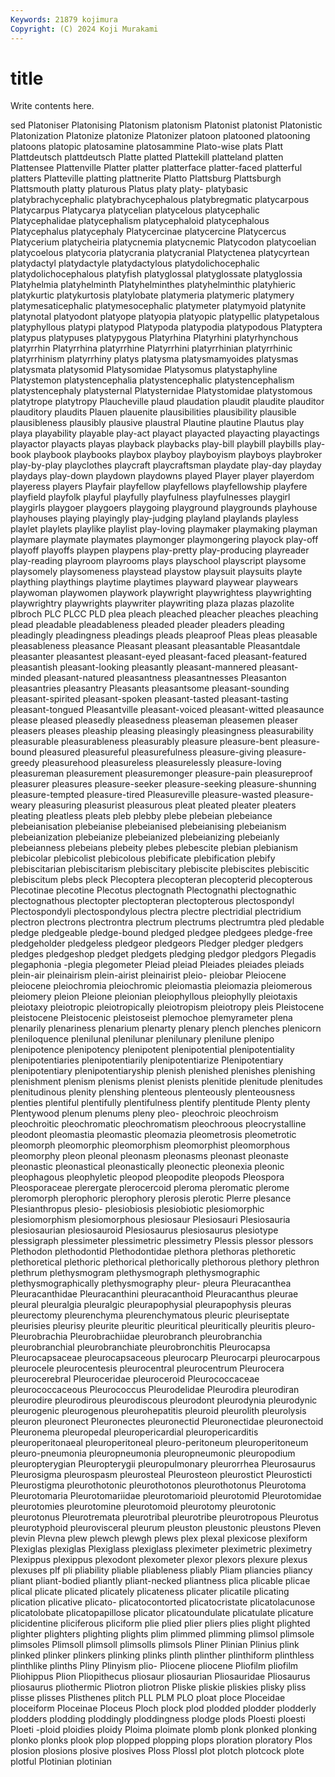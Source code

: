 ```yaml
---
Keywords: 21879 kojimura
Copyright: (C) 2024 Koji Murakami
---
```


# title

Write contents here.



sed Platoniser Platonising Platonism
platonism Platonist platonist Platonistic Platonization Platonize platonize Platonizer platoon platooned
platooning platoons platopic platosamine platosammine Plato-wise plats Platt Plattdeutsch plattdeutsch
Platte platted Plattekill platteland platten Plattensee Plattenville Platter platter platterface
platter-faced platterful platters Platteville platting plattnerite Platto Plattsburg Plattsburgh Plattsmouth
platty platurous Platus platy platy- platybasic platybrachycephalic platybrachycephalous platybregmatic platycarpous
Platycarpus Platycarya platycelian platycelous platycephalic Platycephalidae platycephalism platycephaloid platycephalous Platycephalus
platycephaly Platycercinae platycercine Platycercus Platycerium platycheiria platycnemia platycnemic Platycodon platycoelian
platycoelous platycoria platycrania platycranial Platyctenea platycyrtean platydactyl platydactyle platydactylous platydolichocephalic
platydolichocephalous platyfish platyglossal platyglossate platyglossia Platyhelmia platyhelminth Platyhelminthes platyhelminthic platyhieric
platykurtic platykurtosis platylobate platymeria platymeric platymery platymesaticephalic platymesocephalic platymeter platymyoid
platynite platynotal platyodont platyope platyopia platyopic platypellic platypetalous platyphyllous platypi
platypod Platypoda platypodia platypodous Platyptera platypus platypuses platypygous Platyrhina Platyrhini
platyrhynchous platyrrhin Platyrrhina platyrrhine Platyrrhini platyrrhinian platyrrhinic platyrrhinism platyrrhiny platys
platysma platysmamyoides platysmas platysmata platysomid Platysomidae Platysomus platystaphyline Platystemon platystencephalia
platystencephalic platystencephalism platystencephaly platysternal Platysternidae Platystomidae platystomous platytrope platytropy Plaucheville
plaud plaudation plaudit plaudite plauditor plauditory plaudits Plauen plauenite plausibilities
plausibility plausible plausibleness plausibly plausive plaustral Plautine plautine Plautus play
playa playability playable play-act playact playacted playacting playactings playactor playacts
playas playback playbacks play-bill playbill playbills play-book playbook playbooks playbox
playboy playboyism playboys playbroker play-by-play playclothes playcraft playcraftsman playdate play-day
playday playdays play-down playdown playdowns played Player player playerdom playeress
players Playfair playfellow playfellows playfellowship playfere playfield playfolk playful playfully
playfulness playfulnesses playgirl playgirls playgoer playgoers playgoing playground playgrounds playhouse
playhouses playing playingly play-judging playland playlands playless playlet playlets playlike
playlist play-loving playmaker playmaking playman playmare playmate playmates playmonger playmongering
playock play-off playoff playoffs playpen playpens play-pretty play-producing playreader play-reading
playroom playrooms plays playschool playscript playsome playsomely playsomeness playstead playstow
playsuit playsuits playte plaything playthings playtime playtimes playward playwear playwears
playwoman playwomen playwork playwright playwrightess playwrighting playwrightry playwrights playwriter playwriting
plaza plazas plazolite plbroch PLC PLCC PLD plea pleach pleached
pleacher pleaches pleaching plead pleadable pleadableness pleaded pleader pleaders pleading
pleadingly pleadingness pleadings pleads pleaproof Pleas pleas pleasable pleasableness pleasance
Pleasant pleasant pleasantable Pleasantdale pleasanter pleasantest pleasant-eyed pleasant-faced pleasant-featured pleasantish
pleasant-looking pleasantly pleasant-mannered pleasant-minded pleasant-natured pleasantness pleasantnesses Pleasanton pleasantries pleasantry
Pleasants pleasantsome pleasant-sounding pleasant-spirited pleasant-spoken pleasant-tasted pleasant-tasting pleasant-tongued Pleasantville pleasant-voiced
pleasant-witted pleasaunce please pleased pleasedly pleasedness pleaseman pleasemen pleaser pleasers
pleases pleaship pleasing pleasingly pleasingness pleasurability pleasurable pleasurableness pleasurably pleasure
pleasure-bent pleasure-bound pleasured pleasureful pleasurefulness pleasure-giving pleasure-greedy pleasurehood pleasureless pleasurelessly
pleasure-loving pleasureman pleasurement pleasuremonger pleasure-pain pleasureproof pleasurer pleasures pleasure-seeker pleasure-seeking
pleasure-shunning pleasure-tempted pleasure-tired Pleasureville pleasure-wasted pleasure-weary pleasuring pleasurist pleasurous pleat
pleated pleater pleaters pleating pleatless pleats pleb plebby plebe plebeian
plebeiance plebeianisation plebeianise plebeianised plebeianising plebeianism plebeianization plebeianize plebeianized plebeianizing
plebeianly plebeianness plebeians plebeity plebes plebescite plebian plebianism plebicolar plebicolist
plebicolous plebificate plebification plebify plebiscitarian plebiscitarism plebiscitary plebiscite plebiscites plebiscitic
plebiscitum plebs pleck Plecoptera plecopteran plecopterid plecopterous Plecotinae plecotine Plecotus
plectognath Plectognathi plectognathic plectognathous plectopter plectopteran plectopterous plectospondyl Plectospondyli plectospondylous
plectra plectre plectridial plectridium plectron plectrons plectrontra plectrum plectrums plectrumtra
pled pledable pledge pledgeable pledge-bound pledged pledgee pledgees pledge-free pledgeholder
pledgeless pledgeor pledgeors Pledger pledger pledgers pledges pledgeshop pledget pledgets
pledging pledgor pledgors Plegadis plegaphonia -plegia plegometer Pleiad pleiad Pleiades
pleiades pleiads plein-air pleinairism plein-airist pleinairist pleio- pleiobar Pleiocene pleiocene
pleiochromia pleiochromic pleiomastia pleiomazia pleiomerous pleiomery pleion Pleione pleionian pleiophyllous
pleiophylly pleiotaxis pleiotaxy pleiotropic pleiotropically pleiotropism pleiotropy pleis Pleistocene pleistocene
Pleistocenic pleistoseist plemochoe plemyrameter plena plenarily plenariness plenarium plenarty plenary
plench plenches plenicorn pleniloquence plenilunal plenilunar plenilunary plenilune plenipo plenipotence
plenipotency plenipotent plenipotential plenipotentiality plenipotentiaries plenipotentiarily plenipotentiarize Plenipotentiary plenipotentiary plenipotentiaryship
plenish plenished plenishes plenishing plenishment plenism plenisms plenist plenists plenitide
plenitude plenitudes plenitudinous plenity plenshing plenteous plenteously plenteousness plenties plentiful
plentifully plentifulness plentify plentitude Plenty plenty Plentywood plenum plenums pleny
pleo- pleochroic pleochroism pleochroitic pleochromatic pleochromatism pleochroous pleocrystalline pleodont pleomastia
pleomastic pleomazia pleometrosis pleometrotic pleomorph pleomorphic pleomorphism pleomorphist pleomorphous pleomorphy
pleon pleonal pleonasm pleonasms pleonast pleonaste pleonastic pleonastical pleonastically pleonectic
pleonexia pleonic pleophagous pleophyletic pleopod pleopodite pleopods Pleospora Pleosporaceae plerergate
plerocercoid pleroma pleromatic plerome pleromorph plerophoric plerophory plerosis plerotic Plerre
plesance Plesianthropus plesio- plesiobiosis plesiobiotic plesiomorphic plesiomorphism plesiomorphous plesiosaur Plesiosauri
Plesiosauria plesiosaurian plesiosauroid Plesiosaurus plesiosaurus plesiotype plessigraph plessimeter plessimetric plessimetry
Plessis plessor plessors Plethodon plethodontid Plethodontidae plethora plethoras plethoretic plethoretical
plethoric plethorical plethorically plethorous plethory plethron plethrum plethysmogram plethysmograph plethysmographic
plethysmographically plethysmography pleur- pleura Pleuracanthea Pleuracanthidae Pleuracanthini pleuracanthoid Pleuracanthus pleurae
pleural pleuralgia pleuralgic pleurapophysial pleurapophysis pleuras pleurectomy pleurenchyma pleurenchymatous pleuric
pleuriseptate pleurisies pleurisy pleurite pleuritic pleuritical pleuritically pleuritis pleuro- Pleurobrachia
Pleurobrachiidae pleurobranch pleurobranchia pleurobranchial pleurobranchiate pleurobronchitis Pleurocapsa Pleurocapsaceae pleurocapsaceous pleurocarp
Pleurocarpi pleurocarpous pleurocele pleurocentesis pleurocentral pleurocentrum Pleurocera pleurocerebral Pleuroceridae pleuroceroid
Pleurococcaceae pleurococcaceous Pleurococcus Pleurodelidae Pleurodira pleurodiran pleurodire pleurodirous pleurodiscous pleurodont
pleurodynia pleurodynic pleurogenic pleurogenous pleurohepatitis pleuroid pleurolith pleurolysis pleuron pleuronect
Pleuronectes pleuronectid Pleuronectidae pleuronectoid Pleuronema pleuropedal pleuropericardial pleuropericarditis pleuroperitonaeal pleuroperitoneal
pleuro-peritoneum pleuroperitoneum pleuro-pneumonia pleuropneumonia pleuropneumonic pleuropodium pleuropterygian Pleuropterygii pleuropulmonary pleurorrhea
Pleurosaurus Pleurosigma pleurospasm pleurosteal Pleurosteon pleurostict Pleurosticti Pleurostigma pleurothotonic pleurothotonos
pleurothotonus Pleurotoma Pleurotomaria Pleurotomariidae pleurotomarioid pleurotomid Pleurotomidae pleurotomies pleurotomine pleurotomoid
pleurotomy pleurotonic pleurotonus Pleurotremata pleurotribal pleurotribe pleurotropous Pleurotus pleurotyphoid pleurovisceral
pleurum pleuston pleustonic pleustons Pleven plevin Plevna plew plewch plewgh
plews plex plexal plexicose plexiform Plexiglas plexiglas Plexiglass plexiglass pleximeter
pleximetric pleximetry Plexippus plexippus plexodont plexometer plexor plexors plexure plexus
plexuses plf pli pliability pliable pliableness pliably Pliam pliancies pliancy
pliant pliant-bodied pliantly pliant-necked pliantness plica plicable plicae plical plicate
plicated plicately plicateness plicater plicatile plicating plication plicative plicato- plicatocontorted
plicatocristate plicatolacunose plicatolobate plicatopapillose plicator plicatoundulate plicatulate plicature plicidentine pliciferous
pliciform plie plied plier pliers plies plight plighted plighter plighters
plighting plights plim plimmed plimming plimsol plimsole plimsoles Plimsoll plimsoll
plimsolls plimsols Pliner Plinian Plinius plink plinked plinker plinkers plinking
plinks plinth plinther plinthiform plinthless plinthlike plinths Pliny Plinyism plio-
Pliocene pliocene Pliofilm pliofilm Pliohippus Plion Pliopithecus pliosaur pliosaurian Pliosauridae
Pliosaurus pliosaurus pliothermic Pliotron pliotron Pliske pliskie pliskies plisky pliss
plisse plisses Plisthenes plitch PLL PLM PLO ploat ploce Ploceidae
ploceiform Ploceinae Ploceus Ploch plock plod plodded plodder plodderly plodders
plodding ploddingly ploddingness plodge plods Ploesti ploesti Ploeti -ploid ploidies
ploidy Ploima ploimate plomb plonk plonked plonking plonko plonks plook
plop plopped plopping plops ploration ploratory Plos plosion plosions plosive
plosives Ploss Plossl plot plotch plotcock plote plotful Plotinian plotinian

